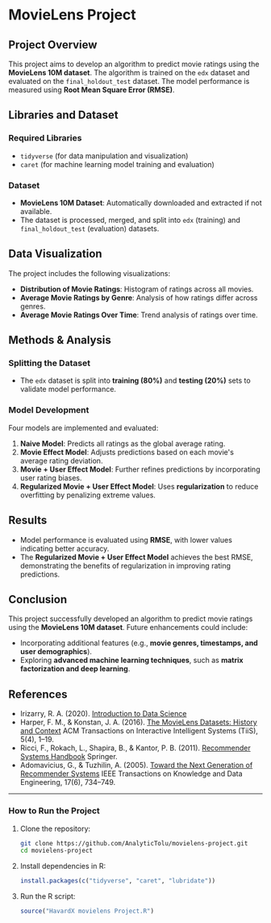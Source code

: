 # MovieLens Project

## Project Overview
This project aims to develop an algorithm to predict movie ratings using the **MovieLens 10M dataset**. The algorithm is trained on the `edx` dataset and evaluated on the `final_holdout_test` dataset. The model performance is measured using **Root Mean Square Error (RMSE)**.

## Libraries and Dataset
### Required Libraries
- `tidyverse` (for data manipulation and visualization)
- `caret` (for machine learning model training and evaluation)

### Dataset
- **MovieLens 10M Dataset**: Automatically downloaded and extracted if not available.
- The dataset is processed, merged, and split into `edx` (training) and `final_holdout_test` (evaluation) datasets.

## Data Visualization
The project includes the following visualizations:
- **Distribution of Movie Ratings**: Histogram of ratings across all movies.
- **Average Movie Ratings by Genre**: Analysis of how ratings differ across genres.
- **Average Movie Ratings Over Time**: Trend analysis of ratings over time.

## Methods & Analysis
### Splitting the Dataset
- The `edx` dataset is split into **training (80%)** and **testing (20%)** sets to validate model performance.

### Model Development
Four models are implemented and evaluated:
1. **Naive Model**: Predicts all ratings as the global average rating.
2. **Movie Effect Model**: Adjusts predictions based on each movie's average rating deviation.
3. **Movie + User Effect Model**: Further refines predictions by incorporating user rating biases.
4. **Regularized Movie + User Effect Model**: Uses **regularization** to reduce overfitting by penalizing extreme values.

## Results
- Model performance is evaluated using **RMSE**, with lower values indicating better accuracy.
- The **Regularized Movie + User Effect Model** achieves the best RMSE, demonstrating the benefits of regularization in improving rating predictions.

## Conclusion
This project successfully developed an algorithm to predict movie ratings using the **MovieLens 10M dataset**. Future enhancements could include:
- Incorporating additional features (e.g., **movie genres, timestamps, and user demographics**).
- Exploring **advanced machine learning techniques**, such as **matrix factorization and deep learning**.

## References
- Irizarry, R. A. (2020). [Introduction to Data Science](https://rafalab.github.io/dsbook/introduction-to-machine-learning.html#notation-1)
- Harper, F. M., & Konstan, J. A. (2016). [The MovieLens Datasets: History and Context](https://dl.acm.org/doi/10.1145/2827872) ACM Transactions on Interactive Intelligent Systems (TiiS), 5(4), 1–19.
- Ricci, F., Rokach, L., Shapira, B., & Kantor, P. B. (2011). [Recommender Systems Handbook](https://link.springer.com/book/10.1007/978-0-387-85820-3) Springer.
- Adomavicius, G., & Tuzhilin, A. (2005). [Toward the Next Generation of Recommender Systems](https://ieeexplore.ieee.org/document/1423975) IEEE Transactions on Knowledge and Data Engineering, 17(6), 734–749.

---
### **How to Run the Project**
1. Clone the repository:
   ```sh
   git clone https://github.com/AnalyticTolu/movielens-project.git
   cd movielens-project
   ```
2. Install dependencies in R:
   ```r
   install.packages(c("tidyverse", "caret", "lubridate"))
   ```
3. Run the R script:
   ```r
   source("HavardX movielens Project.R")
   ```


